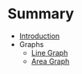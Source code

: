 # Summary

* [Introduction](README.md)
* Graphs
   * [Line Graph](docs/graphs/lineGraph.md)
   * [Area Graph](docs/graphs/areaGraph.md)

